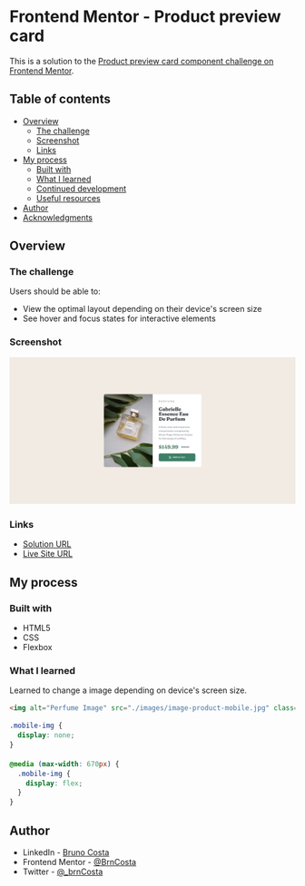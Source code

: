 # Frontend Mentor - Product preview card

This is a solution to the [Product preview card component challenge on Frontend Mentor](https://www.frontendmentor.io/challenges/product-preview-card-component-GO7UmttRfa).

## Table of contents

- [Overview](#overview)
  - [The challenge](#the-challenge)
  - [Screenshot](#screenshot)
  - [Links](#links)
- [My process](#my-process)
  - [Built with](#built-with)
  - [What I learned](#what-i-learned)
  - [Continued development](#continued-development)
  - [Useful resources](#useful-resources)
- [Author](#author)
- [Acknowledgments](#acknowledgments)

## Overview

### The challenge

Users should be able to:

- View the optimal layout depending on their device's screen size
- See hover and focus states for interactive elements

### Screenshot

![](./screenshot.jpg)

### Links

- [Solution URL](https://www.frontendmentor.io/solutions/product-preview-card-using-html-and-css-lkjdSUy6uK)
- [Live Site URL](https://brncosta.github.io/product-preview-card/)

## My process

### Built with

- HTML5
- CSS
- Flexbox

### What I learned

Learned to change a image depending on device's screen size.

```html
<img alt="Perfume Image" src="./images/image-product-mobile.jpg" class="mobile-img" />
```
```css
.mobile-img {
  display: none;
}

@media (max-width: 670px) {
  .mobile-img {
    display: flex;
  }
}
```

## Author

- LinkedIn - [Bruno Costa](https://www.linkedin.com/in/bcosta98/)
- Frontend Mentor - [@BrnCosta](https://www.frontendmentor.io/profile/BrnCosta)
- Twitter - [@_brnCosta](https://www.twitter.com/_brnCosta)
